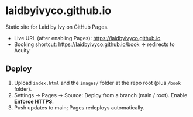 # laidbyivyco.github.io
Static site for Laid by Ivy on GitHub Pages.

- Live URL (after enabling Pages): https://laidbyivyco.github.io
- Booking shortcut: https://laidbyivyco.github.io/book → redirects to Acuity

## Deploy
1. Upload `index.html` and the `images/` folder at the repo root (plus `/book` folder).
2. Settings → Pages → Source: Deploy from a branch (main / root). Enable **Enforce HTTPS**.
3. Push updates to main; Pages redeploys automatically.
